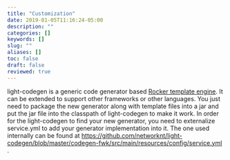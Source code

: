 ```yaml
---
title: "Customization"
date: 2019-01-05T11:16:24-05:00
description: ""
categories: []
keywords: []
slug: ""
aliases: []
toc: false
draft: false
reviewed: true
---
```



light-codegen is a generic code generator based [Rocker template engine][]. It can be extended to support other frameworks or other languages. You just need to package the new generator along with template files into a jar and put the jar file into the classpath of light-codegen to make it work. In order for the light-codegen to find your new generator, you need to externalize service.yml to add your generator implementation into it. The one used internally can be found at https://github.com/networknt/light-codegen/blob/master/codegen-fwk/src/main/resources/config/service.yml .


[Rocker template engine]: https://github.com/fizzed/rocker

